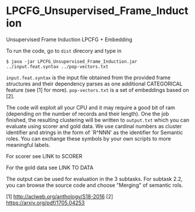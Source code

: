 # LPCFG_Unsupervised_Frame_Induction

Unsupervised Frame Induction LPCFG + Embedding

To run the code, go to ```dist``` direcory and type in 

```$ java -jar LPCFG_Unsupervised_Frame_Induction.jar ../input.feat.syntax ../pop-vectors.txt```

`input.feat.syntax` is the input file obtained from the provided frame structures and their dependency parses as one additional CATEGORICAL feature (see [1] for more). `pop-vectors.txt` is a set of embeddings based on [2].

The code will exploit all your CPU and it may require a good bit of ram (depending on the number of records and their length).
One the job finished, the resulting clustering will be written to `output.txt` which you can evaluate using scorer and gold data. We use cardinal numbers as cluster identifier and strings in the form of `R^NNN' as the identifier for Semantic roles. You can exchange these symbols by your own scripts to more meaningful labels.


For scorer see LINK to SCORER

For the gold data see LINK TO DATA

The output can be used for evaluation in the 3 subtasks. For subtask 2.2, you can browse the source code and choose "Merging" of semantic rols. 


[1] http://aclweb.org/anthology/S18-2016
[2] https://arxiv.org/pdf/1705.04253
